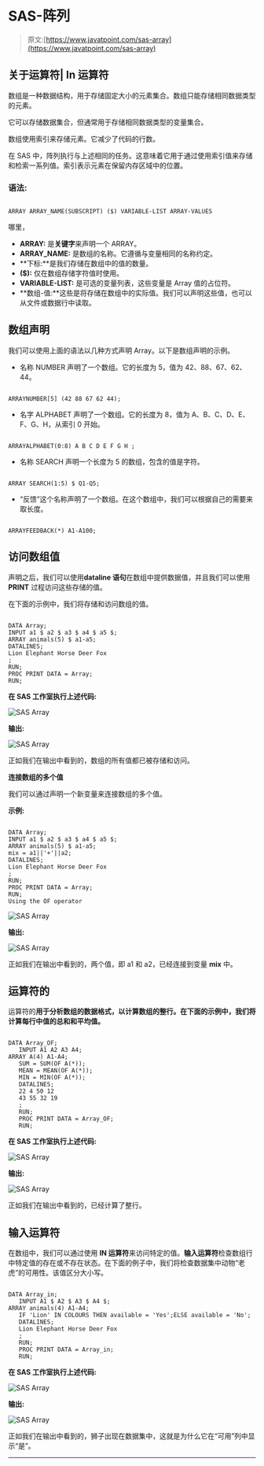 # SAS-阵列

> 原文:[https://www.javatpoint.com/sas-array](https://www.javatpoint.com/sas-array)

## 关于运算符| In 运算符

数组是一种数据结构，用于存储固定大小的元素集合。数组只能存储相同数据类型的元素。

它可以存储数据集合，但通常用于存储相同数据类型的变量集合。

数组使用索引来存储元素。它减少了代码的行数。

在 SAS 中，阵列执行与上述相同的任务。这意味着它用于通过使用索引值来存储和检索一系列值。索引表示元素在保留内存区域中的位置。

### 语法:

```

ARRAY ARRAY_NAME(SUBSCRIPT) ($) VARIABLE-LIST ARRAY-VALUES

```

哪里，

*   **ARRAY:** 是**关键字**来声明一个 ARRAY。
*   **ARRAY_NAME:** 是数组的名称。它遵循与变量相同的名称约定。
*   **下标:**是我们存储在数组中的值的数量。
*   **($):** 仅在数组存储字符值时使用。
*   **VARIABLE-LIST:** 是可选的变量列表，这些变量是 Array 值的占位符。
*   **数组-值:**这些是将存储在数组中的实际值。我们可以声明这些值，也可以从文件或数据行中读取。

## 数组声明

我们可以使用上面的语法以几种方式声明 Array。以下是数组声明的示例。

*   名称 NUMBER 声明了一个数组。它的长度为 5，值为 42、88、67、62、44。

```

ARRAYNUMBER[5] (42 88 67 62 44);

```

*   名字 ALPHABET 声明了一个数组。它的长度为 8，值为 A、B、C、D、E、F、G、H，从索引 0 开始。

```

ARRAYALPHABET(0:8) A B C D E F G H ;

```

*   名称 SEARCH 声明一个长度为 5 的数组，包含的值是字符。

```

ARRAY SEARCH(1:5) $ Q1-Q5;

```

*   “反馈”这个名称声明了一个数组。在这个数组中，我们可以根据自己的需要来取长度。

```

ARRAYFEEDBACK(*) A1-A100;

```

## 访问数组值

声明之后，我们可以使用**dataline 语句**在数组中提供数据值，并且我们可以使用 **PRINT** 过程访问这些存储的值。

在下面的示例中，我们将存储和访问数组的值。

```

DATA Array;
INPUT a1 $ a2 $ a3 $ a4 $ a5 $;
ARRAY animals(5) $ a1-a5;
DATALINES; 
Lion Elephant Horse Deer Fox 
;
RUN;
PROC PRINT DATA = Array;
RUN;

```

**在 SAS 工作室执行上述代码:**

![SAS Array](../Images/c0408358491f3bb04bc0a3e7933febdf.png)

**输出:**

![SAS Array](../Images/93dd9ff37e336982483916e4fe259b9a.png)

正如我们在输出中看到的，数组的所有值都已被存储和访问。

**连接数组的多个值**

我们可以通过声明一个新变量来连接数组的多个值。

**示例:**

```

DATA Array;
INPUT a1 $ a2 $ a3 $ a4 $ a5 $;
ARRAY animals(5) $ a1-a5;
mix = a1||'+'||a2;
DATALINES; 
Lion Elephant Horse Deer Fox 
;
RUN;
PROC PRINT DATA = Array;
RUN;
Using the OF operator

```

![SAS Array](../Images/6463e66cb0ecae330e654aa07f8630f0.png)

**输出:**

![SAS Array](../Images/5c6faa9770892738d863c085b13e8bb4.png)

正如我们在输出中看到的，两个值，即 a1 和 a2，已经连接到变量 **mix** 中。

## 运算符的

运算符的**用于分析数组的数据格式，以计算数组的整行。在下面的示例中，我们将计算每行中值的总和和平均值。**

```

DATA Array_OF;
   INPUT A1 A2 A3 A4;
ARRAY A(4) A1-A4;
   SUM = SUM(OF A(*));
   MEAN = MEAN(OF A(*));
   MIN = MIN(OF A(*));
   DATALINES;
   22 4 50 12
   43 55 32 19
   ;
   RUN;
   PROC PRINT DATA = Array_OF;
   RUN;

```

**在 SAS 工作室执行上述代码:**

![SAS Array](../Images/233a6c6e015629c559a606bc1dd5b727.png)

**输出:**

![SAS Array](../Images/43e63b5ca09db58ce5bea208ffa971c7.png)

正如我们在输出中看到的，已经计算了整行。

## 输入运算符

在数组中，我们可以通过使用 **IN 运算符**来访问特定的值。**输入运算符**检查数组行中特定值的存在或不存在状态。在下面的例子中，我们将检查数据集中动物“老虎”的可用性。该值区分大小写。

```

DATA Array_in;
   INPUT A1 $ A2 $ A3 $ A4 $;
ARRAY animals(4) A1-A4;
   IF 'Lion' IN COLOURS THEN available = 'Yes';ELSE available = 'No';
   DATALINES;
   Lion Elephant Horse Deer Fox 
   ;
   RUN;
   PROC PRINT DATA = Array_in;
   RUN;

```

**在 SAS 工作室执行上述代码:**

![SAS Array](../Images/84d44b90abe98fad3d0a5b03cf758415.png)

**输出:**

![SAS Array](../Images/3be75f769de32e8d8b8a803ca653a570.png)

正如我们在输出中看到的，狮子出现在数据集中，这就是为什么它在“可用”列中显示“是”。

* * *